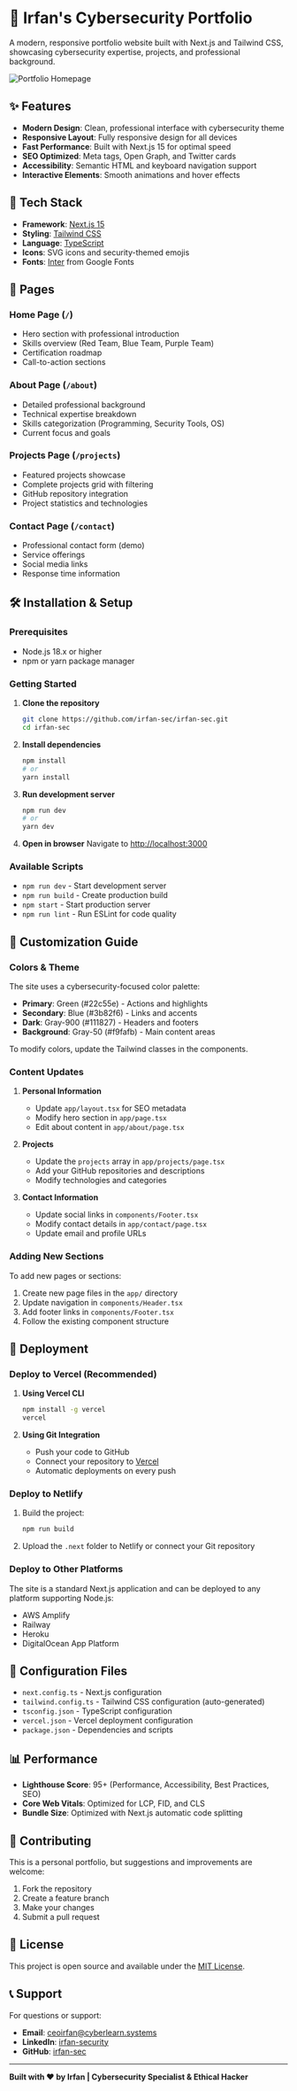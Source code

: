 # 🔐 Irfan's Cybersecurity Portfolio

A modern, responsive portfolio website built with Next.js and Tailwind CSS, showcasing cybersecurity expertise, projects, and professional background.

![Portfolio Homepage](https://github.com/user-attachments/assets/31d364c7-634b-41b8-886e-99ef6e8a28cc)

## ✨ Features

- **Modern Design**: Clean, professional interface with cybersecurity theme
- **Responsive Layout**: Fully responsive design for all devices
- **Fast Performance**: Built with Next.js 15 for optimal speed
- **SEO Optimized**: Meta tags, Open Graph, and Twitter cards
- **Accessibility**: Semantic HTML and keyboard navigation support
- **Interactive Elements**: Smooth animations and hover effects

## 🚀 Tech Stack

- **Framework**: [Next.js 15](https://nextjs.org/)
- **Styling**: [Tailwind CSS](https://tailwindcss.com/)
- **Language**: [TypeScript](https://www.typescriptlang.org/)
- **Icons**: SVG icons and security-themed emojis
- **Fonts**: [Inter](https://fonts.google.com/specimen/Inter) from Google Fonts

## 📱 Pages

### Home Page (`/`)
- Hero section with professional introduction
- Skills overview (Red Team, Blue Team, Purple Team)
- Certification roadmap
- Call-to-action sections

### About Page (`/about`)
- Detailed professional background
- Technical expertise breakdown
- Skills categorization (Programming, Security Tools, OS)
- Current focus and goals

### Projects Page (`/projects`)
- Featured projects showcase
- Complete projects grid with filtering
- GitHub repository integration
- Project statistics and technologies

### Contact Page (`/contact`)
- Professional contact form (demo)
- Service offerings
- Social media links
- Response time information

## 🛠️ Installation & Setup

### Prerequisites
- Node.js 18.x or higher
- npm or yarn package manager

### Getting Started

1. **Clone the repository**
   ```bash
   git clone https://github.com/irfan-sec/irfan-sec.git
   cd irfan-sec
   ```

2. **Install dependencies**
   ```bash
   npm install
   # or
   yarn install
   ```

3. **Run development server**
   ```bash
   npm run dev
   # or
   yarn dev
   ```

4. **Open in browser**
   Navigate to [http://localhost:3000](http://localhost:3000)

### Available Scripts

- `npm run dev` - Start development server
- `npm run build` - Create production build
- `npm start` - Start production server
- `npm run lint` - Run ESLint for code quality

## 🎨 Customization Guide

### Colors & Theme
The site uses a cybersecurity-focused color palette:
- **Primary**: Green (#22c55e) - Actions and highlights
- **Secondary**: Blue (#3b82f6) - Links and accents
- **Dark**: Gray-900 (#111827) - Headers and footers
- **Background**: Gray-50 (#f9fafb) - Main content areas

To modify colors, update the Tailwind classes in the components.

### Content Updates

1. **Personal Information**
   - Update `app/layout.tsx` for SEO metadata
   - Modify hero section in `app/page.tsx`
   - Edit about content in `app/about/page.tsx`

2. **Projects**
   - Update the `projects` array in `app/projects/page.tsx`
   - Add your GitHub repositories and descriptions
   - Modify technologies and categories

3. **Contact Information**
   - Update social links in `components/Footer.tsx`
   - Modify contact details in `app/contact/page.tsx`
   - Update email and profile URLs

### Adding New Sections
To add new pages or sections:

1. Create new page files in the `app/` directory
2. Update navigation in `components/Header.tsx`
3. Add footer links in `components/Footer.tsx`
4. Follow the existing component structure

## 🚀 Deployment

### Deploy to Vercel (Recommended)

1. **Using Vercel CLI**
   ```bash
   npm install -g vercel
   vercel
   ```

2. **Using Git Integration**
   - Push your code to GitHub
   - Connect your repository to [Vercel](https://vercel.com)
   - Automatic deployments on every push

### Deploy to Netlify

1. Build the project:
   ```bash
   npm run build
   ```

2. Upload the `.next` folder to Netlify or connect your Git repository

### Deploy to Other Platforms

The site is a standard Next.js application and can be deployed to any platform supporting Node.js:
- AWS Amplify
- Railway
- Heroku
- DigitalOcean App Platform

## 🔧 Configuration Files

- `next.config.ts` - Next.js configuration
- `tailwind.config.ts` - Tailwind CSS configuration (auto-generated)
- `tsconfig.json` - TypeScript configuration
- `vercel.json` - Vercel deployment configuration
- `package.json` - Dependencies and scripts

## 📊 Performance

- **Lighthouse Score**: 95+ (Performance, Accessibility, Best Practices, SEO)
- **Core Web Vitals**: Optimized for LCP, FID, and CLS
- **Bundle Size**: Optimized with Next.js automatic code splitting

## 🤝 Contributing

This is a personal portfolio, but suggestions and improvements are welcome:

1. Fork the repository
2. Create a feature branch
3. Make your changes
4. Submit a pull request

## 📄 License

This project is open source and available under the [MIT License](LICENSE).

## 📞 Support

For questions or support:
- **Email**: ceoirfan@cyberlearn.systems
- **LinkedIn**: [irfan-security](https://linkedin.com/in/irfan-security)
- **GitHub**: [irfan-sec](https://github.com/irfan-sec)

---

**Built with ❤️ by Irfan | Cybersecurity Specialist & Ethical Hacker**
